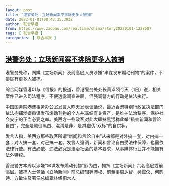```yaml
---
layout: post
title: "港警务处：立场新闻案不排除更多人被捕"
date: 2022-01-01T08:43:35.393Z
author: 联合早报
from: https://www.zaobao.com/realtime/china/story20220101-1228587
tags: [ 联合早报 ]
categories: [ 联合早报 ]
---
```

<!--1641047700000-->
[港警务处：立场新闻案不排除更多人被捕](https://www.zaobao.com/realtime/china/story20220101-1228587)
------

<div>
<p>港警务处称，网媒《立场新闻》及前高层人员涉嫌“串谋发布煽动刊物”的案件，不排除有更多人被捕。</p><p>综合网媒香港01与《信报》的报道，香港警务处处长萧泽頣今天（1日）说，相关案件已进入司法程序，不便透露调查进展，但强调警方的行动是依法执行。</p><p>中国国务院港澳事务办公室发言人昨天发表谈话说，最近香港特别行政区执法部门依法拘捕涉嫌串谋发布煽动刊物的个人并冻结有关资产，是维护法治秩序、保护社会安宁的正当必要之举。美西方一些政客对此大肆抹黑污称此举“损害新闻和言论自由”，完全是颠倒黑白、混淆是非，是其虚伪“双标”的自供状。</p><section id="imu"><div id="dfp-ad-imu1">        </div></section><p>发言人指，美西方那些政客所谓“新闻和言论自由”从来都是对外搞一套，对内搞一套；对人搞一套，对己搞一套。发言人强调，新闻和言论自由受法律保障，也需依法律行使。有法必依、违法必究是法治社会的基本要求，从事媒体行业并不能拥有法外特权。</p><p>香港警方本周以涉嫌“串谋发布煽动刊物”罪为由，拘捕《立场新闻》六名高层或前高层。被捕人士包括《立场新闻》前总编辑锺沛权、前董事周达智、吴霭仪、何韵诗、方敏生及署任总编辑林绍桐六人。</p>      <div class="cx_paywall_placeholder" id="sph_cdp_40"></div>
</div>

